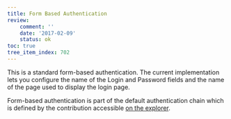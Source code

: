 ```yaml
---
title: Form Based Authentication
review:
    comment: ''
    date: '2017-02-09'
    status: ok
toc: true
tree_item_index: 702
---
```

This is a standard form-based authentication. The current implementation lets you configure the name of the Login and Password fields and the name of the page used to display the login page.

Form-based authentication is part of the default authentication chain which is defined by the contribution accessible [on the explorer](http://explorer.nuxeo.com/nuxeo/site/distribution/Nuxeo%20DM-7.10/viewExtensionPoint/org.nuxeo.ecm.platform.ui.web.auth.service.PluggableAuthenticationService--chain).
